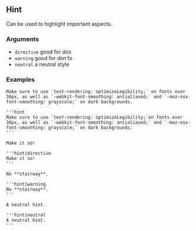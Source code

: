 ## Hint

Can be used to highlight important aspects.

### Arguments

- `directive` good for _dos_
- `warning` good for _don'ts_
- `neutral` a neutral style

### Examples

```hint
Make sure to use `text-rendering: optimizeLegibility;` on fonts over 36px, as well as `-webkit-font-smoothing: antialiased;` and `-moz-osx-font-smoothing: grayscale;` on dark backgrounds.
```

```code
'''hint
Make sure to use `text-rendering: optimizeLegibility;`on fonts over 36px, as well as `-webkit-font-smoothing: antialiased;` and `-moz-osx-font-smoothing: grayscale;` on dark backgrounds.
'''
```

```hint|directive
Make it so!
```

```code
'''hint|directive
Make it so!
'''
```

```hint|warning
No **stairway**.
```

```code
'''hint|warning
No **stairway**.
'''
```

```hint|neutral
A neutral hint.
```

```code
'''hint|neutral
A neutral hint.
'''
```
